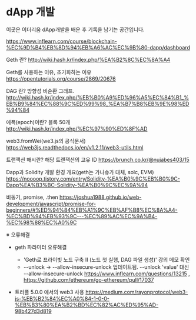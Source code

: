 # dApp 개발

이곳은 이더리움 dApp개발을 배운 후 기록을 남기는 공간입니다.

https://www.inflearn.com/course/blockchain-%EC%9D%B4%EB%8D%94%EB%A6%AC%EC%9B%80-dapp/dashboard


Geth 란?
http://wiki.hash.kr/index.php/%EA%B2%8C%EC%8A%A4

Geth를 사용하는 이유, 초기화하는 이유
https://opentutorials.org/course/2869/20676

DAG 란? 방향성 비순환 그래프.
http://wiki.hash.kr/index.php/%EB%B0%A9%ED%96%A5%EC%84%B1_%EB%B9%84%EC%88%9C%ED%99%98_%EA%B7%B8%EB%9E%98%ED%94%84

에폭(epoch)이란? 블록 50개
http://wiki.hash.kr/index.php/%EC%97%90%ED%8F%AD

web3.fromWei(we3.js의 공식문서)
https://web3js.readthedocs.io/en/v1.2.11/web3-utils.html

트랜잭션 해시란? 해당 트랜잭션의 고유 ID
https://brunch.co.kr/@nujabes403/15

Dapp과 Solidity 개발 환경 개요(geth는 가나슈가 대체, solc, EVM)
https://noooop.tistory.com/entry/Solidity-%EA%B0%9C%EB%B0%9C-Dapp%EA%B3%BC-Solidity-%EA%B0%9C%EC%9A%94

비동기, promise, .then
https://joshua1988.github.io/web-development/javascript/promise-for-beginners/#%ED%94%84%EB%A1%9C%EB%AF%B8%EC%8A%A4-%EC%BD%94%EB%93%9C---%EC%89%AC%EC%9A%B4-%EC%98%88%EC%A0%9C

※ 오류해결
- geth 파라미터 오류해결
    * 'Geth로 프라이빗 노드 구축 II (노드 첫 실행, DAG 파일 생성)' 강의 메모 확인
    * --unlock -> --allow-insecure-unlock
    업데이트됨. --unlock 'value' 대신 --allow-insecure-unlock
    https://www.inflearn.com/questions/13215 , https://github.com/ethereum/go-ethereum/pull/17037         

- 트러플 5.0.0 에서의 web3 사용 
https://medium.com/rayonprotocol/web3-js-%EB%B2%84%EC%A0%84-1-0-0-%EB%B3%80%EA%B2%BD%EC%82%AC%ED%95%AD-98b427d3d819
    
